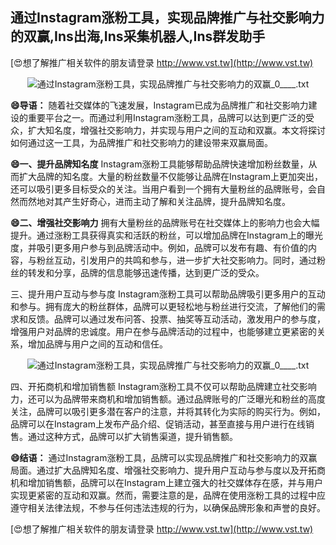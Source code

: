## **通过Instagram涨粉工具，实现品牌推广与社交影响力的双赢,Ins出海,Ins采集机器人,Ins群发助手**

[😍想了解推广相关软件的朋友请登录 http://www.vst.tw](http://www.vst.tw)

 <center><img src="https://vst.tw/MP4/tuiguang/png/2.png" alt="通过Instagram涨粉工具，实现品牌推广与社交影响力的双赢_0____.txt"></center>

**😄导语：**
随着社交媒体的飞速发展，Instagram已成为品牌推广和社交影响力建设的重要平台之一。而通过利用Instagram涨粉工具，品牌可以达到更广泛的受众，扩大知名度，增强社交影响力，并实现与用户之间的互动和双赢。本文将探讨如何通过这一工具，为品牌推广和社交影响力的建设带来双赢局面。

**😄一、提升品牌知名度**
Instagram涨粉工具能够帮助品牌快速增加粉丝数量，从而扩大品牌的知名度。大量的粉丝数量不仅能够让品牌在Instagram上更加突出，还可以吸引更多目标受众的关注。当用户看到一个拥有大量粉丝的品牌账号，会自然而然地对其产生好奇心，进而主动了解和关注品牌，提升品牌知名度。

**😄二、增强社交影响力**
拥有大量粉丝的品牌账号在社交媒体上的影响力也会大幅提升。通过涨粉工具获得真实和活跃的粉丝，可以增加品牌在Instagram上的曝光度，并吸引更多用户参与到品牌活动中。例如，品牌可以发布有趣、有价值的内容，与粉丝互动，引发用户的共鸣和参与，进一步扩大社交影响力。同时，通过粉丝的转发和分享，品牌的信息能够迅速传播，达到更广泛的受众。

三、提升用户互动与参与度
Instagram涨粉工具可以帮助品牌吸引更多用户的互动和参与。拥有庞大的粉丝群体，品牌可以更轻松地与粉丝进行交流，了解他们的需求和反馈。品牌可以通过发布问答、投票、抽奖等互动活动，激发用户的参与度，增强用户对品牌的忠诚度。用户在参与品牌活动的过程中，也能够建立更紧密的关系，增加品牌与用户之间的互动和信任。

 <center><img src="https://vst.tw/MP4/tuiguang/png/5.png" alt="通过Instagram涨粉工具，实现品牌推广与社交影响力的双赢_0____.txt"></center>

四、开拓商机和增加销售额
Instagram涨粉工具不仅可以帮助品牌建立社交影响力，还可以为品牌带来商机和增加销售额。通过品牌账号的广泛曝光和粉丝的高度关注，品牌可以吸引更多潜在客户的注意，并将其转化为实际的购买行为。例如，品牌可以在Instagram上发布产品介绍、促销活动，甚至直接与用户进行在线销售。通过这种方式，品牌可以扩大销售渠道，提升销售额。

**😄结语：**
通过Instagram涨粉工具，品牌可以实现品牌推广和社交影响力的双赢局面。通过扩大品牌知名度、增强社交影响力、提升用户互动与参与度以及开拓商机和增加销售额，品牌可以在Instagram上建立强大的社交媒体存在感，并与用户实现更紧密的互动和双赢。然而，需要注意的是，品牌在使用涨粉工具的过程中应遵守相关法律法规，不参与任何违法违规的行为，以确保品牌形象和声誉的良好。

[😍想了解推广相关软件的朋友请登录 http://www.vst.tw](http://www.vst.tw)



